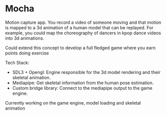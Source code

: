 # Mocha

Motion capture app. You record a video of someone moving
and that motion is mapped to a 3d animation of a human model
that can be replayed. For example, you could map the choreography
of dancers in kpop dance videos into 3d animations.

Could extend this concept to develop a full fledged game where you earn points doing exercise

Tech Stack:
- SDL3 + Opengl: Engine responsible for the 3d model rendering and their skeletal animation.
- Mediapipe: Get skeletal information from the human pose estimation.
- Custom bridge library: Connect to the mediapipe output to the game engine.

Currently working on the game engine, model loading and skeletal animation
